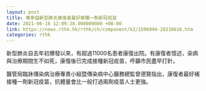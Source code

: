 ```yaml
---
layout: post
title: 專家倡新型肺炎康復者最好接種一劑新冠疫苗
date: 2021-06-16 12:09:38.000000000 +08:00
link: https://news.rthk.hk/rthk/ch/component/k2/1596094-20210616.htm
categories: rthk
---
```


新型肺炎自去年初爆發以來，有超過11000名患者康復出院。有康復者憶述，染病與治療期間生不如死，康復後已完成接種新冠疫苗，呼籲市民盡早打針。

醫管局臨牀傳染病治療專責小組暨傳染病中心醫務總監曾德賢指出，康復者最好補接種一劑新冠疫苗，抗體量會比一般打過兩劑疫苗人士更強。

